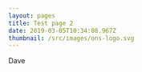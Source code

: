 ```yaml
---
layout: pages
title: Test page 2
date: 2019-03-05T10:34:08.967Z
thumbnail: /src/images/ons-logo.svg
---
```

Dave
